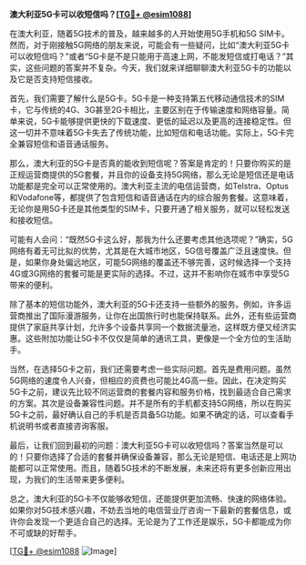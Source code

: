**澳大利亚5G卡可以收短信吗？[[TG💪+ @esim1088](https://t.me/s/esim1088)]**

在澳大利亚，随着5G技术的普及，越来越多的人开始使用5G手机和5G SIM卡。然而，对于刚接触5G网络的朋友来说，可能会有一些疑问，比如“澳大利亚5G卡可以收短信吗？”或者“5G卡是不是只能用于高速上网，不能发短信或打电话？”其实，这些问题的答案并不复杂。今天，我们就来详细聊聊澳大利亚5G卡的功能以及它是否支持短信接收。

首先，我们需要了解什么是5G卡。5G卡是一种支持第五代移动通信技术的SIM卡，它与传统的4G、3G甚至2G卡相比，主要区别在于传输速度和网络容量。简单来说，5G卡能够提供更快的下载速度、更低的延迟以及更高的连接稳定性。但这一切并不意味着5G卡失去了传统功能，比如短信和电话功能。实际上，5G卡完全兼容短信和语音通话服务。

那么，澳大利亚的5G卡是否真的能收到短信呢？答案是肯定的！只要你购买的是正规运营商提供的5G套餐，并且你的设备支持5G网络，那么无论是短信还是电话功能都是完全可以正常使用的。澳大利亚主流的电信运营商，如Telstra、Optus和Vodafone等，都提供了包含短信和语音通话在内的综合服务套餐。这意味着，无论你是用5G卡还是其他类型的SIM卡，只要开通了相关服务，就可以轻松发送和接收短信。

可能有人会问：“既然5G卡这么好，那我为什么还要考虑其他选项呢？”确实，5G网络有着无可比拟的优势，尤其是在大城市地区，5G信号覆盖广泛且速度快。但是，如果你身处偏远地区，可能5G网络的覆盖还不够完善，这时候选择一个支持4G或3G网络的套餐可能是更实际的选择。不过，这并不影响你在城市中享受5G带来的便利。

除了基本的短信功能外，澳大利亚的5G卡还支持一些额外的服务。例如，许多运营商推出了国际漫游服务，让你在出国旅行时也能保持联系。此外，还有些运营商提供了家庭共享计划，允许多个设备共享同一个数据流量池，这样既方便又经济实惠。这些附加功能让5G卡不仅仅是简单的通讯工具，更像是一个全方位的生活助手。

当然，在选择5G卡之前，我们还需要考虑一些实际问题。首先是费用问题。虽然5G网络的速度令人兴奋，但相应的资费也可能比4G高一些。因此，在决定购买5G卡之前，建议先比较不同运营商的套餐内容和服务价格，找到最适合自己需求的方案。其次是设备兼容性问题。并不是所有的手机都支持5G网络，所以在购买5G卡之前，最好确认自己的手机是否具备5G功能。如果不确定的话，可以查看手机说明书或者直接咨询客服。

最后，让我们回到最初的问题：澳大利亚5G卡可以收短信吗？答案当然是可以的！只要你选择了合适的套餐并确保设备兼容，那么无论是短信、电话还是上网功能都可以正常使用。而且，随着5G技术的不断发展，未来还将有更多创新应用出现，为我们的生活带来更多便利。

总之，澳大利亚的5G卡不仅能够收短信，还能提供更加流畅、快速的网络体验。如果你对5G技术感兴趣，不妨去当地的电信营业厅咨询一下最新的套餐信息，或许你会发现一个更适合自己的选择。无论是为了工作还是娱乐，5G卡都能成为你不可或缺的好帮手。

[[TG💪+ @esim1088](https://t.me/s/esim1088) ![Image](https://i.postimg.cc/4NQfJmqS/Snipaste-2025-05-13-00-14-12.png)]